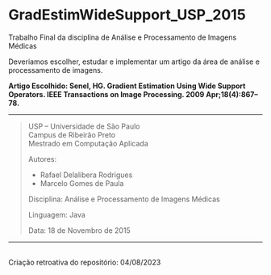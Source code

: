 # GradEstimWideSupport_USP_2015

Trabalho Final da disciplina de Análise e Processamento de Imagens Médicas

Deveriamos escolher, estudar e implementar um artigo da área de análise e processamento de imagens.

<b>Artigo Escolhido: Senel, HG. Gradient Estimation Using Wide Support Operators. IEEE Transactions on Image Processing. 2009 Apr;18(4):867–78.</b>

***
>USP – Universidade de São Paulo <br>
>Campus de Ribeirão Preto <br>
>Mestrado em Computação Aplicada <br>
>
>Autores:
> - Rafael Delalibera Rodrigues
> - Marcelo Gomes de Paula
> 
>Disciplina: Análise e Processamento de Imagens Médicas
>
>Linguagem: Java
>            
>Data: 18 de Novembro de 2015 
***

<br>Criação retroativa do repositório: 04/08/2023